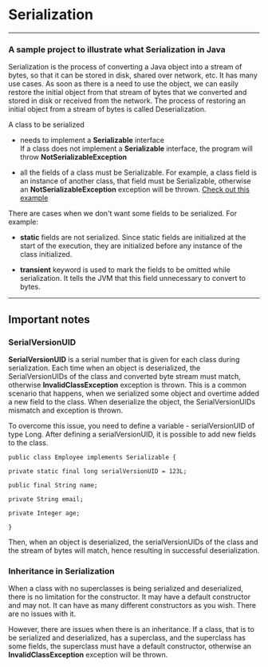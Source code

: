 # Serialization

---- 
### A sample project to illustrate what Serialization in Java

Serialization is the process of converting a Java object 
into a stream of bytes, so that it can be stored in disk, 
shared over network, etc. It has many use cases.
As soon as there is a need to use the object, we can easily 
restore the initial object from that stream of bytes that we converted
and stored in disk or received from the network. The process
of restoring an initial object from a stream of bytes is called
Deserialization.

A class to be serialized 
- needs to implement a **Serializable** interface  
  If a class does not implement a **Serializable** interface, the 
  program will throw **NotSerializableException**
  
- all the fields of a class must be Serializable. 
  For example, a class field is an instance of another class, that field 
  must be Serializable, otherwise an **NotSerializableException** 
  exception will be thrown. [Check out this example](https://github.com/baggio1103/java-features/tree/main/serialization/src/serializable)
  

There are cases when we don't want some fields to be
serialized. For example: 
- **static** fields are not serialized. Since static fields are 
initialized at the start of the execution, they are initialized
  before any instance of the class initialized.
  
- **transient** keyword is used to mark the fields 
  to be omitted while serialization. It tells the
  JVM that this field unnecessary to convert to bytes.

---- 

## Important notes

### SerialVersionUID
**SerialVersionUID** is a serial number that is given for 
each class during serialization. Each time when an object is
deserialized, the SerialVersionUIDs of the class 
and converted byte stream must match, otherwise
**InvalidClassException** exception is thrown. This is a common
scenario that happens, when we serialized some object and
overtime added a new field to the class. When deserialize the 
object, the SerialVersionUIDs mismatch and exception is thrown.

To overcome this issue, you need to define a variable - 
    serialVersionUID of type Long. After defining a serialVersionUID,
it is possible to add new fields to the class.

    public class Employee implements Serializable {

    private static final long serialVersionUID = 123L;

    public final String name;

    private String email;

    private Integer age;
    
    }

Then, when an object is deserialized,
the serialVersionUIDs of the class and the stream of bytes will match,
hence resulting in successful deserialization.

### Inheritance in Serialization

When a class with no superclasses is being serialized and deserialized, 
there is no limitation for the constructor.
It may have a default constructor and may not. It can have as many different
constructors as you wish. There are no issues with it.

However, there are issues when there is an inheritance.
If a class, that is to be serialized and deserialized,
has a superclass, and the superclass has some fields,
the superclass must have a default constructor, otherwise
an **InvalidClassException** exception will be thrown.


